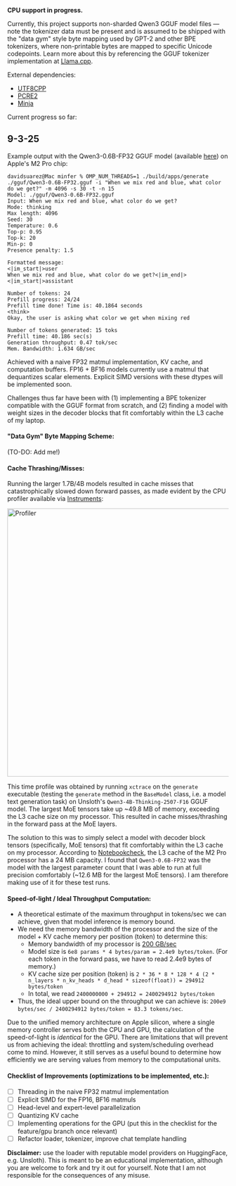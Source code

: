 **CPU support in progress.**

Currently, this project supports non-sharded Qwen3 GGUF model files — note the tokenizer data must be present and is assumed to be shipped with the "data gym" style byte mapping used by GPT-2 and other BPE tokenizers, where non-printable bytes are mapped to specific Unicode codepoints. Learn more about this by referencing the GGUF tokenizer implementation at [Llama.cpp](https://github.com/ggml-org/llama.cpp/blob/master/README.md).

External dependencies:
- [UTF8CPP](https://github.com/nemtrif/utfcpp)
- [PCRE2](https://github.com/PCRE2Project/pcre2)
- [Minja](https://github.com/google/minja)

Current progress so far:

## 9-3-25

Example output with the Qwen3-0.6B-FP32 GGUF model (available [here](https://huggingface.co/huggit0000/Qwen3-0.6B-GGUF-FP32)) on Apple's M2 Pro chip:

```
davidsuarez@Mac minfer % OMP_NUM_THREADS=1 ./build/apps/generate ./gguf/Qwen3-0.6B-FP32.gguf -i "When we mix red and blue, what color do we get?" -m 4096 -s 30 -t -n 15
Model: ./gguf/Qwen3-0.6B-FP32.gguf
Input: When we mix red and blue, what color do we get?
Mode: thinking
Max length: 4096
Seed: 30
Temperature: 0.6
Top-p: 0.95
Top-k: 20
Min-p: 0
Presence penalty: 1.5

Formatted message:
<|im_start|>user
When we mix red and blue, what color do we get?<|im_end|>
<|im_start|>assistant

Number of tokens: 24
Prefill progress: 24/24
Prefill time done! Time is: 40.1864 seconds
<think>
Okay, the user is asking what color we get when mixing red

Number of tokens generated: 15 toks
Prefill time: 40.186 sec(s)
Generation throughput: 0.47 tok/sec
Mem. Bandwidth: 1.634 GB/sec
```

Achieved with a naive FP32 matmul implementation, KV cache, and computation buffers. FP16 + BF16 models currently use a matmul that dequantizes scalar elements. Explicit SIMD versions with these dtypes will be implemented soon.

Challenges thus far have been with (1) implementing a BPE tokenizer compatible with the GGUF format from scratch, and (2) finding a model with weight sizes in the decoder blocks that fit comfortably within the L3 cache of my laptop.

#### "Data Gym" Byte Mapping Scheme:

(TO-DO: Add me!)

#### Cache Thrashing/Misses:
Running the larger 1.7B/4B models resulted in cache misses that catastrophically slowed down forward passes, as made evident by the CPU profiler available via [Instruments](https://developer.apple.com/tutorials/instruments):

<img width="1297" height="610" alt="Profiler" src="https://github.com/user-attachments/assets/5db10fc2-922a-4afc-8758-4d6294a5632f" />

This time profile was obtained by running `xctrace` on the `generate` executable (testing the `generate` method in the `BaseModel` class, i.e. a model text generation task) on Unsloth's `Qwen3-4B-Thinking-2507-F16` GGUF model. The largest MoE tensors take up ~49.8 MB of memory, exceeding the L3 cache size on my processor. This resulted in cache misses/thrashing in the forward pass at the MoE layers.

The solution to this was to simply select a model with decoder block tensors (specifically, MoE tensors) that fit comfortably within the L3 cache on my processor. According to [Notebookcheck](https://www.notebookcheck.net/Apple-M2-Pro-Processor-Benchmarks-and-Specs.682450.0.html), the L3 cache of the M2 Pro processor has a 24 MB capacity. I found that `Qwen3-0.6B-FP32` was the model with the largest parameter count that I was able to run at full precision comfortably (~12.6 MB for the largest MoE tensors). I am therefore making use of it for these test runs.

#### Speed-of-light / Ideal Throughput Computation:
- A theoretical estimate of the maximum throughput in tokens/sec we can achieve, given that model inference is memory bound.
- We need the memory bandwidth of the processor and the size of the model + KV cache memory per position (token) to determine this:
  - Memory bandwidth of my processor is [200 GB/sec](https://www.notebookcheck.net/Apple-M2-Pro-Processor-Benchmarks-and-Specs.682450.0.html)
  - Model size is `6e8 params * 4 bytes/param = 2.4e9 bytes/token`. (For each token in the forward pass, we have to read 2.4e9 bytes of memory.)
  - KV cache size per position (token) is `2 * 36 * 8 * 128 * 4 (2 * n_layers * n_kv_heads * d_head * sizeof(float)) = 294912 bytes/token`
  - In total, we read `2400000000 + 294912 = 2400294912 bytes/token`
- Thus, the ideal upper bound on the throughput we can achieve is: `200e9 bytes/sec / 2400294912 bytes/token = 83.3 tokens/sec`.

Due to the unified memory architecture on Apple silicon, where a single memory controller serves both the CPU and GPU, the calculation of the speed-of-light is *identical* for the GPU. There are limitations that will prevent us from achieving the ideal: throttling and system/scheduling overhead come to mind. However, it still serves as a useful bound to determine how efficiently we are serving values from memory to the computational units.

#### Checklist of Improvements (optimizations to be implemented, etc.):
- [ ] Threading in the naive FP32 matmul implementation
- [ ] Explicit SIMD for the FP16, BF16 matmuls
- [ ] Head-level and expert-level parallelization
- [ ] Quantizing KV cache
- [ ] Implementing operations for the GPU (put this in the checklist for the feature/gpu branch once relevant)
- [ ] Refactor loader, tokenizer, improve chat template handling

**Disclaimer:** use the loader with reputable model providers on HuggingFace, e.g. Unsloth). This is meant to be an educational implementation, although you are welcome to fork and try it out for yourself. Note that I am not responsible for the consequences of any misuse.
